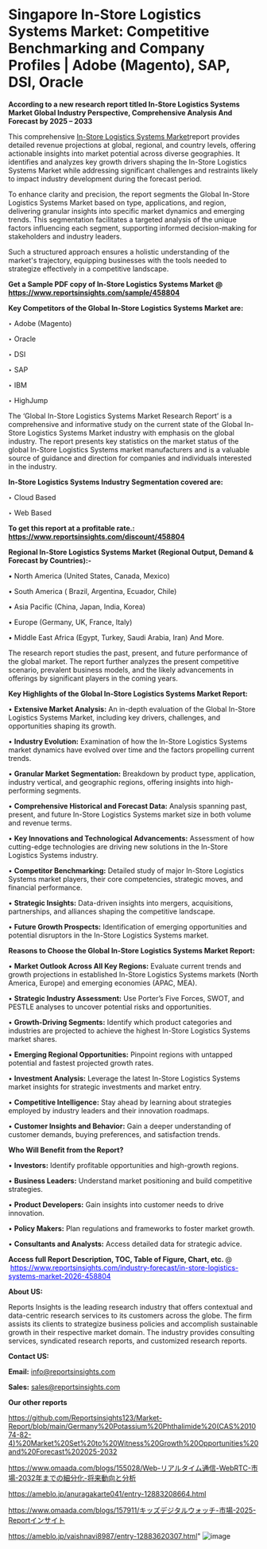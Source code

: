 # Singapore In-Store Logistics Systems Market: Competitive Benchmarking and Company Profiles | Adobe (Magento), SAP, DSI, Oracle

<strong>According to a new research report titled In-Store Logistics Systems Market Global Industry Perspective, Comprehensive Analysis And Forecast by 2025 – 2033</strong>

This comprehensive <a href=https://www.reportsinsights.com/sample/458804>In-Store Logistics Systems Market</a>report provides detailed revenue projections at global, regional, and country levels, offering actionable insights into market potential across diverse geographies. It identifies and analyzes key growth drivers shaping the In-Store Logistics Systems Market while addressing significant challenges and restraints likely to impact industry development during the forecast period.

To enhance clarity and precision, the report segments the Global In-Store Logistics Systems Market based on type, applications, and region, delivering granular insights into specific market dynamics and emerging trends. This segmentation facilitates a targeted analysis of the unique factors influencing each segment, supporting informed decision-making for stakeholders and industry leaders.

Such a structured approach ensures a holistic understanding of the market's trajectory, equipping businesses with the tools needed to strategize effectively in a competitive landscape.

<strong>Get a Sample PDF copy of In-Store Logistics Systems Market </strong><strong>@<a href=https://www.reportsinsights.com/sample/458804 style=color:#0000ff;> https://www.reportsinsights.com/sample/458804</a></strong></font>

<strong>Key Competitors of the Global In-Store Logistics Systems Market are:</strong>

‣ Adobe (Magento)

‣ Oracle

‣ DSI

‣ SAP

‣ IBM

‣ HighJump

The ‘Global In-Store Logistics Systems Market Research Report’ is a comprehensive and informative study on the current state of the Global In-Store Logistics Systems Market industry with emphasis on the global industry. The report presents key statistics on the market status of the global In-Store Logistics Systems market manufacturers and is a valuable source of guidance and direction for companies and individuals interested in the industry.

<strong>In-Store Logistics Systems Industry Segmentation covered are:</strong>

‣ Cloud Based

‣ Web Based

<strong>To get this report at a profitable rate.: <a href=https://www.reportsinsights.com/discount/458804 style=color:#0000ff;>https://www.reportsinsights.com/discount/458804</a></strong></font>

<strong>Regional In-Store Logistics Systems Market (Regional Output, Demand &amp; Forecast by Countries):-</strong>

• North America (United States, Canada, Mexico)

• South America ( Brazil, Argentina, Ecuador, Chile)

• Asia Pacific (China, Japan, India, Korea)

• Europe (Germany, UK, France, Italy)

• Middle East Africa (Egypt, Turkey, Saudi Arabia, Iran) And More.

The research report studies the past, present, and future performance of the global market. The report further analyzes the present competitive scenario, prevalent business models, and the likely advancements in offerings by significant players in the coming years.

<strong>Key Highlights of the Global In-Store Logistics Systems Market Report:</strong>

• <strong>Extensive Market Analysis:</strong> An in-depth evaluation of the Global In-Store Logistics Systems Market, including key drivers, challenges, and opportunities shaping its growth.

• <strong>Industry Evolution:</strong> Examination of how the In-Store Logistics Systems market dynamics have evolved over time and the factors propelling current trends.

• <strong>Granular Market Segmentation:</strong> Breakdown by product type, application, industry vertical, and geographic regions, offering insights into high-performing segments.

• <strong>Comprehensive Historical and Forecast Data:</strong> Analysis spanning past, present, and future In-Store Logistics Systems market size in both volume and revenue terms.

• <strong>Key Innovations and Technological Advancements:</strong> Assessment of how cutting-edge technologies are driving new solutions in the In-Store Logistics Systems industry.

• <strong>Competitor Benchmarking:</strong> Detailed study of major In-Store Logistics Systems market players, their core competencies, strategic moves, and financial performance.

• <strong>Strategic Insights:</strong> Data-driven insights into mergers, acquisitions, partnerships, and alliances shaping the competitive landscape.

• <strong>Future Growth Prospects:</strong> Identification of emerging opportunities and potential disruptors in the In-Store Logistics Systems market.

<strong>Reasons to Choose the Global In-Store Logistics Systems Market Report:</strong>

• <strong>Market Outlook Across All Key Regions:</strong> Evaluate current trends and growth projections in established In-Store Logistics Systems markets (North America, Europe) and emerging economies (APAC, MEA).

• <strong>Strategic Industry Assessment:</strong> Use Porter’s Five Forces, SWOT, and PESTLE analyses to uncover potential risks and opportunities.

• <strong>Growth-Driving Segments:</strong> Identify which product categories and industries are projected to achieve the highest In-Store Logistics Systems market shares.

• <strong>Emerging Regional Opportunities:</strong> Pinpoint regions with untapped potential and fastest projected growth rates.

• <strong>Investment Analysis:</strong> Leverage the latest In-Store Logistics Systems market insights for strategic investments and market entry.

• <strong>Competitive Intelligence:</strong> Stay ahead by learning about strategies employed by industry leaders and their innovation roadmaps.

• <strong>Customer Insights and Behavior:</strong> Gain a deeper understanding of customer demands, buying preferences, and satisfaction trends.

<strong>Who Will Benefit from the Report?</strong>

• <strong>Investors:</strong> Identify profitable opportunities and high-growth regions.

• <strong>Business Leaders:</strong> Understand market positioning and build competitive strategies.

• <strong>Product Developers:</strong> Gain insights into customer needs to drive innovation.

• <strong>Policy Makers:</strong> Plan regulations and frameworks to foster market growth.

• <strong>Consultants and Analysts:</strong> Access detailed data for strategic advice.
</ul>
<strong>Access full Report Description, TOC, Table of Figure, Chart, etc. </strong>@  <a href=https://www.reportsinsights.com/industry-forecast/in-store-logistics-systems-market-2026-458804 style=color:#0000ff;>https://www.reportsinsights.com/industry-forecast/in-store-logistics-systems-market-2026-458804</a></font>

<strong><strong>About US</strong>:</strong>

Reports Insights is the leading research industry that offers contextual and data-centric research services to its customers across the globe. The firm assists its clients to strategize business policies and accomplish sustainable growth in their respective market domain. The industry provides consulting services, syndicated research reports, and customized research reports.

<strong>Contact US:</strong>

<p class=""""><b>Email:</b> <a href=mailto:info@reportsinsights.com>info@reportsinsights.com</a></p>
<p class=""""><b>Sales:</b> <a href=mailto:sales@reportsinsights.com>sales@reportsinsights.com</a></p>

<strong>Our other reports</strong>

<a href=https://github.com/Reportsinsights123/Market-Report/blob/main/Germany%20Potassium%20Phthalimide%20(CAS%201074-82-4)%20Market%20Set%20to%20Witness%20Growth%20Opportunities%20and%20Forecast%202025-2032>https://github.com/Reportsinsights123/Market-Report/blob/main/Germany%20Potassium%20Phthalimide%20(CAS%201074-82-4)%20Market%20Set%20to%20Witness%20Growth%20Opportunities%20and%20Forecast%202025-2032</a>

<a href=https://www.omaada.com/blogs/155028/Web-リアルタイム通信-WebRTC-市場-2032年までの細分化-将来動向と分析>https://www.omaada.com/blogs/155028/Web-リアルタイム通信-WebRTC-市場-2032年までの細分化-将来動向と分析</a>

<a href=https://ameblo.jp/anuragakarte041/entry-12883208664.html>https://ameblo.jp/anuragakarte041/entry-12883208664.html</a>

<a href=https://www.omaada.com/blogs/157911/キッズデジタルウォッチ-市場-2025-Reportインサイト>https://www.omaada.com/blogs/157911/キッズデジタルウォッチ-市場-2025-Reportインサイト</a>

<a href=https://ameblo.jp/vaishnavi8987/entry-12883620307.html>https://ameblo.jp/vaishnavi8987/entry-12883620307.html</a>"
![image](https://github.com/user-attachments/assets/d213498d-445c-4dfe-ba9a-c203482d97b7)
